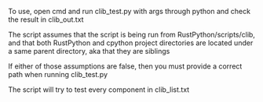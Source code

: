 To use, open cmd and run clib_test.py with args through python
and check the result in clib_out.txt

The script assumes that the script is being run from RustPython/scripts/clib,
and that both RustPython and cpython project directories are located under a same parent directory, aka that they are siblings

If either of those assumptions are false, then you must provide a correct path when running clib_test.py

The script will try to test every component in clib_list.txt